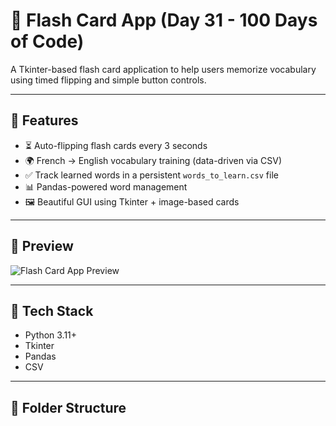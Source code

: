 # 🧠 Flash Card App (Day 31 - 100 Days of Code)

A Tkinter-based flash card application to help users memorize vocabulary using timed flipping and simple button controls.

---

## 🚀 Features

- ⏳ Auto-flipping flash cards every 3 seconds
- 🌍 French → English vocabulary training (data-driven via CSV)
- ✅ Track learned words in a persistent `words_to_learn.csv` file
- 📊 Pandas-powered word management
- 🖼️ Beautiful GUI using Tkinter + image-based cards

---

## 📸 Preview

![Flash Card App Preview](preview.png)

---

## 🧰 Tech Stack

- Python 3.11+
- Tkinter
- Pandas
- CSV

---

## 📁 Folder Structure

